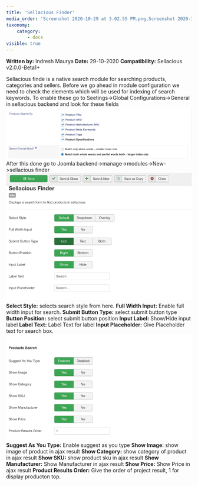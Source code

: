 ```yaml
---
title: 'Sellacious Finder'
media_order: 'Screenshot 2020-10-29 at 3.02.55 PM.png,Screenshot 2020-10-29 at 3.08.42 PM.png,Screenshot 2020-10-29 at 3.18.12 PM.png'
taxonomy:
    category:
        - docs
visible: true
---
```


**Written by:** Indresh Maurya
**Date:** 29-10-2020
**Compatibility:** Sellacious v2.0.0-Beta1+

Sellacious finde is a native search module for searching products, categories and sellers.
Before we go ahead in module configuration we need to check the elements which will be used for indexing of search keywords. To enable these go to Seetings->Global Configurations->General in sellacious backend and look for these fields
![](Screenshot%202020-10-29%20at%203.02.55%20PM.png)
After this done go to Joomla backend->manage->modules->New->sellacious finder
![](Screenshot%202020-10-29%20at%203.08.42%20PM.png)
**Select Style:** selects search style from here.
**Full Width Input:** Enable full width input for search.
**Submit Button Type:** select submit button type
**Button Position:** select submit button position
**Input Label:** Show/Hide input label
**Label Text:** Label Text for label
**Input Placeholder:** Give Placeholder text for search box.
![](Screenshot%202020-10-29%20at%203.18.12%20PM.png)
**Suggest As You Type:** Enable suggest as you type
**Show Image:** show image of product in ajax result
**Show Category:** show category of product in ajax result
**Show SKU:**  show product sku in ajax result
**Show Manufacturer:** Show Manufacturer in ajax result 
**Show Price:** Show Price in ajax result
**Product Results Order:** Give the order of project result, 1 for display producton top.

